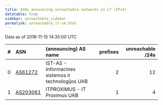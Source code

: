 ```yaml
---
title: ASNs announcing unreachable networks in LT (IPv4)
datatable: true
sidebar: unreachable_sidebar
permalink: unreachable_lt-v4.html
---
```


Data as of 2018-11-15 14:35:00 UTC


<div class="datatable-begin"></div>

|   # | ASN                                      | (announcing) AS name                                |   prefixes |   unreachable /24s |
|----:|:-----------------------------------------|:----------------------------------------------------|-----------:|-------------------:|
|   0 | [AS61272](unreachable_AS61272-v4.html)   | IST-AS - Informacines sistemos ir technologijos UAB |          2 |                 12 |
|   1 | [AS203061](unreachable_AS203061-v4.html) | ITPROXIMUS - IT Proximus UAB                        |          1 |                  4 |

<div class="datatable-end"></div>